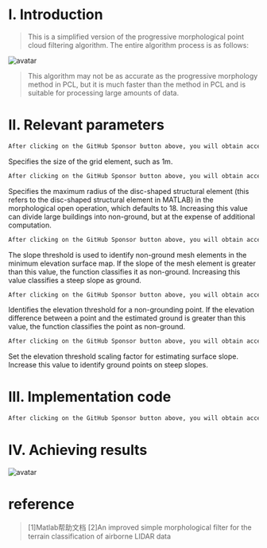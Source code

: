#  I. Introduction 

>  This is a simplified version of the progressive morphological point cloud filtering algorithm. The entire algorithm process is as follows: 

![avatar]( 6d3d2506250b461ba4f376095d7136fb.png) 

>  This algorithm may not be as accurate as the progressive morphology method in PCL, but it is much faster than the method in PCL and is suitable for processing large amounts of data. 

#  II. Relevant parameters 

 ```python  
After clicking on the GitHub Sponsor button above, you will obtain access permissions to my private code repository ( https://github.com/slowlon/my_code_bar ) to view this blog code. By searching the code number of this blog, you can find the code you need, code number is: 2024020309574026759
 ```  
Specifies the size of the grid element, such as 1m. 

 ```python  
After clicking on the GitHub Sponsor button above, you will obtain access permissions to my private code repository ( https://github.com/slowlon/my_code_bar ) to view this blog code. By searching the code number of this blog, you can find the code you need, code number is: 2024020309574026759
 ```  
Specifies the maximum radius of the disc-shaped structural element (this refers to the disc-shaped structural element in MATLAB) in the morphological open operation, which defaults to 18. Increasing this value can divide large buildings into non-ground, but at the expense of additional computation. 

 ```python  
After clicking on the GitHub Sponsor button above, you will obtain access permissions to my private code repository ( https://github.com/slowlon/my_code_bar ) to view this blog code. By searching the code number of this blog, you can find the code you need, code number is: 2024020309574026759
 ```  
The slope threshold is used to identify non-ground mesh elements in the minimum elevation surface map. If the slope of the mesh element is greater than this value, the function classifies it as non-ground. Increasing this value classifies a steep slope as ground. 

 ```python  
After clicking on the GitHub Sponsor button above, you will obtain access permissions to my private code repository ( https://github.com/slowlon/my_code_bar ) to view this blog code. By searching the code number of this blog, you can find the code you need, code number is: 2024020309574026759
 ```  
Identifies the elevation threshold for a non-grounding point. If the elevation difference between a point and the estimated ground is greater than this value, the function classifies the point as non-ground. 

 ```python  
After clicking on the GitHub Sponsor button above, you will obtain access permissions to my private code repository ( https://github.com/slowlon/my_code_bar ) to view this blog code. By searching the code number of this blog, you can find the code you need, code number is: 2024020309574026759
 ```  
Set the elevation threshold scaling factor for estimating surface slope. Increase this value to identify ground points on steep slopes. 

#  III. Implementation code 

 ```python  
After clicking on the GitHub Sponsor button above, you will obtain access permissions to my private code repository ( https://github.com/slowlon/my_code_bar ) to view this blog code. By searching the code number of this blog, you can find the code you need, code number is: 2024020309574026759
 ```  
#  IV. Achieving results 

![avatar]( 49670ad908a94fc99fb04507de9afa59.png) 

#  reference 

>  [1]Matlab帮助文档 [2]An improved simple morphological filter for the terrain classification of airborne LIDAR data 

